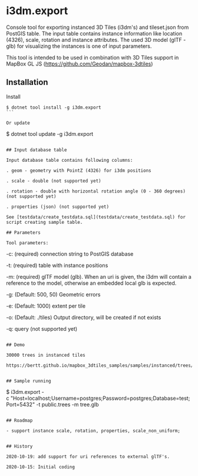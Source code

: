 # i3dm.export

Console tool for exporting instanced 3D Tiles (i3dm's) and tileset.json from PostGIS table. The input table contains instance information like location (4326), scale, rotation and instance attributes. The used 3D model (glTF - glb) for visualizing the instances is one of input parameters.

This tool is intended to be used in combination with 3D Tiles support in MapBox GL JS (https://github.com/Geodan/mapbox-3dtiles)

## Installation

Install

````
$ dotnet tool install -g i3dm.export
```

Or update

````
$ dotnet tool update -g i3dm.export
```

## Input database table

Input database table contains following columns: 

. geom - geometry with PointZ (4326) for i3dm positions

. scale - double (not supported yet)

. rotation - double with horizontal rotation angle (0 - 360 degrees) (not supported yet)

. properties (json) (not supported yet)

See [testdata/create_testdata.sql](testdata/create_testdata.sql) for script creating sample table. 

## Parameters

Tool parameters:

```
-c: (required) connection string to PostGIS database

-t: (required) table with instance positions

-m: (required) glTF model (glb). When an uri is given, the i3dm will contain a reference to the model, otherwise an embedded local glb is expected.

-g: (Default: 500, 50) Geometric errors

-e: (Default: 1000) extent per tile

-o: (Default: ./tiles) Output directory, will be created if not exists

-q: query (not supported yet)
```

## Demo

30000 trees in instanced tiles

https://bertt.github.io/mapbox_3dtiles_samples/samples/instanced/trees/


## Sample running

```
$ i3dm.export -c "Host=localhost;Username=postgres;Password=postgres;Database=test;Port=5432" -t public.trees -m tree.glb
```

## Roadmap

- support instance scale, rotation, properties, scale_non_uniform;


## History

2020-10-19: add support for uri references to external glTF's.

2020-10-15: Initial coding




